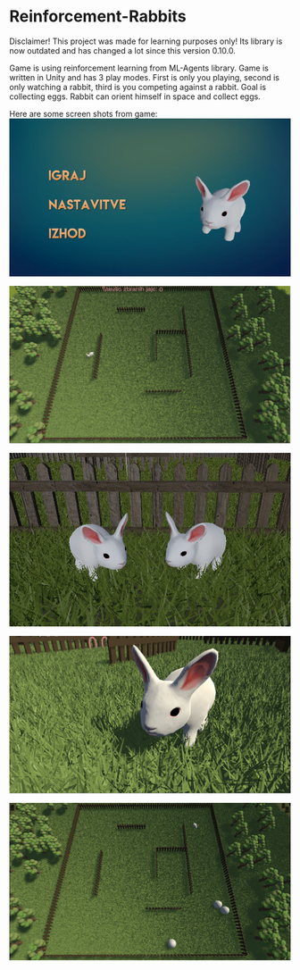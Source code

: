 # Reinforcement-Rabbits

Disclaimer!
This project was made for learning purposes only! Its library is now outdated and has changed a lot since this version 0.10.0.

Game is using reinforcement learning from ML-Agents library. Game is written in Unity and has 3 play modes. First is only you playing, second is only watching a rabbit, third is you competing against a rabbit. Goal is collecting eggs. Rabbit can orient himself in space and collect eggs.

Here are some screen shots from game:
![alt text](https://github.com/sekne18/Reinforcement-Rabbits/blob/main/Pics/image.png?raw=true)

![alt text](https://github.com/sekne18/Reinforcement-Rabbits/blob/main/Pics/game.png?raw=true)

![alt text](https://github.com/sekne18/Reinforcement-Rabbits/blob/main/Images/PvE.png?raw=true)

![alt text](https://github.com/sekne18/Reinforcement-Rabbits/blob/main/Images/solo.png?raw=true)

![alt text](https://github.com/sekne18/Reinforcement-Rabbits/blob/main/Images/watch.png?raw=true)
